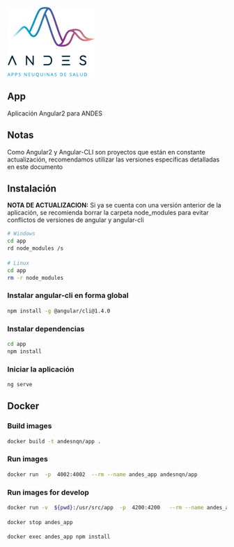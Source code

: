 ![ANDES](https://github.com/andes/andes.github.io/raw/master/images/logo.png)

## App

Aplicación Angular2 para ANDES

## Notas

Como Angular2 y Angular-CLI son proyectos que están en constante actualización, recomendamos utilizar las versiones específicas detalladas en este documento

## Instalación

**NOTA DE ACTUALIZACION:** Si ya se cuenta con una versión anterior de la aplicación, se recomienda borrar la carpeta node_modules para evitar conflictos de versiones de angular y angular-cli

```bash
# Windows
cd app
rd node_modules /s

# Linux
cd app
rm -r node_modules
```

### Instalar angular-cli en forma global

```bash
npm install -g @angular/cli@1.4.0
```

### Instalar dependencias

```bash
cd app
npm install
```

### Iniciar la aplicación

```bash
ng serve
```


## Docker

### Build images

```bash
docker build -t andesnqn/app .
```

### Run images

```bash
docker run  -p  4002:4002  --rm --name andes_app andesnqn/app
```

### Run images for develop

```bash
docker run -v  ${pwd}:/usr/src/app  -p  4200:4200   --rm --name andes_app andesnqn/app 

docker stop andes_app

docker exec andes_app npm install

```

